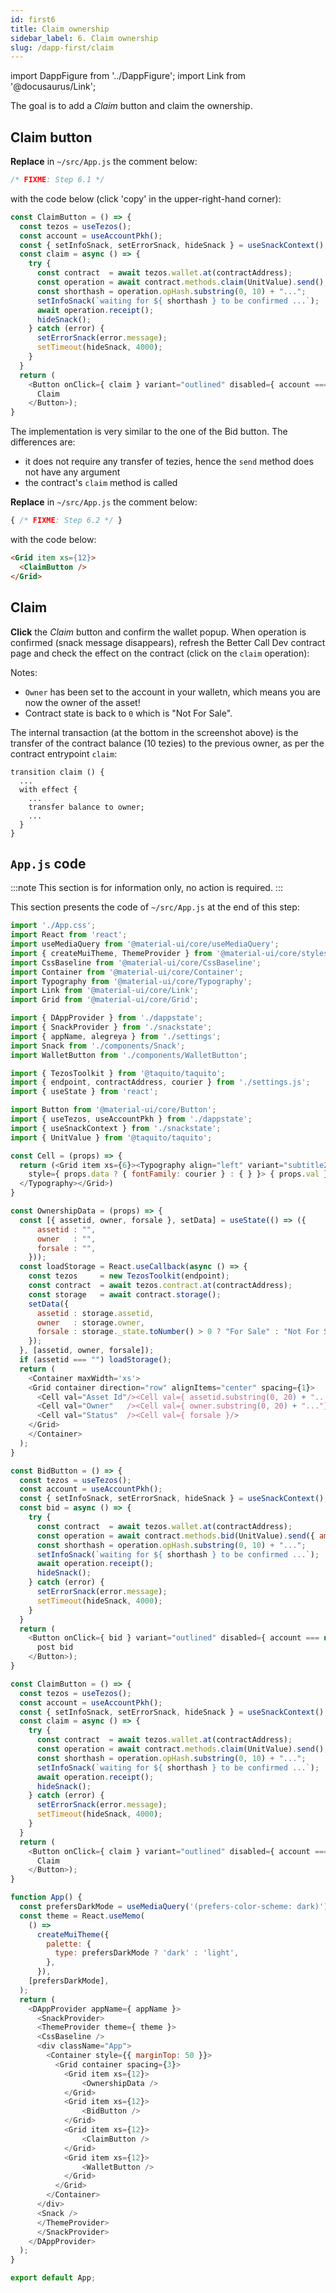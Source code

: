```yaml
---
id: first6
title: Claim ownership
sidebar_label: 6. Claim ownership
slug: /dapp-first/claim
---
```

import DappFigure from '../DappFigure';
import Link from '@docusaurus/Link';

The goal is to add a *Claim* button and claim the ownership.

## Claim button

**Replace** in `~/src/App.js` the comment below:

```js
/* FIXME: Step 6.1 */
```

with the code below (click 'copy' in the upper-right-hand corner):

```js {8}
const ClaimButton = () => {
  const tezos = useTezos();
  const account = useAccountPkh();
  const { setInfoSnack, setErrorSnack, hideSnack } = useSnackContext();
  const claim = async () => {
    try {
      const contract  = await tezos.wallet.at(contractAddress);
      const operation = await contract.methods.claim(UnitValue).send();
      const shorthash = operation.opHash.substring(0, 10) + "...";
      setInfoSnack(`waiting for ${ shorthash } to be confirmed ...`);
      await operation.receipt();
      hideSnack();
    } catch (error) {
      setErrorSnack(error.message);
      setTimeout(hideSnack, 4000);
    }
  }
  return (
    <Button onClick={ claim } variant="outlined" disabled={ account === null }>
      Claim
    </Button>);
}
```
The implementation is very similar to the one of the <Link to='/docs/dapp-first/bid-button#buttons-code'>Bid</Link> button. The differences are:
* it does not require any transfer of tezies, hence the `send` method does not have any argument
* the <Link to='/docs/dapp-first/contract#entrypoints'>contract</Link>'s `claim` method is called

**Replace** in `~/src/App.js` the comment below:

```js
{ /* FIXME: Step 6.2 */ }
```

with the code below:

```html
<Grid item xs={12}>
  <ClaimButton />
</Grid>
```

## Claim

**Click** the *Claim* button and confirm the wallet popup. When operation is confirmed (snack message disappears), refresh the Better Call Dev <Link to='/docs/dapp-first/make-bid#set-asset-up-for-sale'>contract page</Link> and check the effect on the contract (click on the `claim` operation):

<DappFigure img='ownership_bcd3.png' width='100%' />

Notes:
* `Owner` has been set to the account in your walletn, which means you are now the owner of the asset!
*  Contract state is back to `0` which is "Not For Sale".

The internal transaction (at the bottom in the screenshot above) is the transfer of the contract balance (10 tezies) to the previous owner, as per the <Link to='/docs/dapp-first/contract#entrypoints'>contract</Link> entrypoint `claim`:

```archetype {5}
transition claim () {
  ...
  with effect {
    ...
    transfer balance to owner;
    ...
  }
}
```

## `App.js` code

:::note
This section is for information only, no action is required.
:::

This section presents the code of `~/src/App.js` at the end of this step:

```js {83-104,131-133}
import './App.css';
import React from 'react';
import useMediaQuery from '@material-ui/core/useMediaQuery';
import { createMuiTheme, ThemeProvider } from '@material-ui/core/styles';
import CssBaseline from '@material-ui/core/CssBaseline';
import Container from '@material-ui/core/Container';
import Typography from '@material-ui/core/Typography';
import Link from '@material-ui/core/Link';
import Grid from '@material-ui/core/Grid';

import { DAppProvider } from './dappstate';
import { SnackProvider } from './snackstate';
import { appName, alegreya } from './settings';
import Snack from './components/Snack';
import WalletButton from './components/WalletButton';

import { TezosToolkit } from '@taquito/taquito';
import { endpoint, contractAddress, courier } from './settings.js';
import { useState } from 'react';

import Button from '@material-ui/core/Button';
import { useTezos, useAccountPkh } from './dappstate';
import { useSnackContext } from './snackstate';
import { UnitValue } from '@taquito/taquito';

const Cell = (props) => {
  return (<Grid item xs={6}><Typography align="left" variant="subtitle2"
    style={ props.data ? { fontFamily: courier } : { } }> { props.val }
  </Typography></Grid>)
}

const OwnershipData = (props) => {
  const [{ assetid, owner, forsale }, setData] = useState(() => ({
      assetid : "",
      owner   : "",
      forsale : "",
    }));
  const loadStorage = React.useCallback(async () => {
    const tezos     = new TezosToolkit(endpoint);
    const contract  = await tezos.contract.at(contractAddress);
    const storage   = await contract.storage();
    setData({
      assetid : storage.assetid,
      owner   : storage.owner,
      forsale : storage._state.toNumber() > 0 ? "For Sale" : "Not For Sale",
    });
  }, [assetid, owner, forsale]);
  if (assetid === "") loadStorage();
  return (
    <Container maxWidth='xs'>
    <Grid container direction="row" alignItems="center" spacing={1}>
      <Cell val="Asset Id"/><Cell val={ assetid.substring(0, 20) + "..."} data/>
      <Cell val="Owner"   /><Cell val={ owner.substring(0, 20) + "..."} data/>
      <Cell val="Status"  /><Cell val={ forsale }/>
    </Grid>
    </Container>
  );
}

const BidButton = () => {
  const tezos = useTezos();
  const account = useAccountPkh();
  const { setInfoSnack, setErrorSnack, hideSnack } = useSnackContext();
  const bid = async () => {
    try {
      const contract  = await tezos.wallet.at(contractAddress);
      const operation = await contract.methods.bid(UnitValue).send({ amount: 10 });
      const shorthash = operation.opHash.substring(0, 10) + "...";
      setInfoSnack(`waiting for ${ shorthash } to be confirmed ...`);
      await operation.receipt();
      hideSnack();
    } catch (error) {
      setErrorSnack(error.message);
      setTimeout(hideSnack, 4000);
    }
  }
  return (
    <Button onClick={ bid } variant="outlined" disabled={ account === null }>
      post bid
    </Button>);
}

const ClaimButton = () => {
  const tezos = useTezos();
  const account = useAccountPkh();
  const { setInfoSnack, setErrorSnack, hideSnack } = useSnackContext();
  const claim = async () => {
    try {
      const contract  = await tezos.wallet.at(contractAddress);
      const operation = await contract.methods.claim(UnitValue).send();
      const shorthash = operation.opHash.substring(0, 10) + "...";
      setInfoSnack(`waiting for ${ shorthash } to be confirmed ...`);
      await operation.receipt();
      hideSnack();
    } catch (error) {
      setErrorSnack(error.message);
      setTimeout(hideSnack, 4000);
    }
  }
  return (
    <Button onClick={ claim } variant="outlined" disabled={ account === null }>
      Claim
    </Button>);
}

function App() {
  const prefersDarkMode = useMediaQuery('(prefers-color-scheme: dark)');
  const theme = React.useMemo(
    () =>
      createMuiTheme({
        palette: {
          type: prefersDarkMode ? 'dark' : 'light',
        },
      }),
    [prefersDarkMode],
  );
  return (
    <DAppProvider appName={ appName }>
      <SnackProvider>
      <ThemeProvider theme={ theme }>
      <CssBaseline />
      <div className="App">
        <Container style={{ marginTop: 50 }}>
          <Grid container spacing={3}>
            <Grid item xs={12}>
                <OwnershipData />
            </Grid>
            <Grid item xs={12}>
                <BidButton />
            </Grid>
            <Grid item xs={12}>
                <ClaimButton />
            </Grid>
            <Grid item xs={12}>
                <WalletButton />
            </Grid>
          </Grid>
        </Container>
      </div>
      <Snack />
      </ThemeProvider>
      </SnackProvider>
    </DAppProvider>
  );
}

export default App;
```